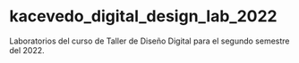 # kacevedo_digital_design_lab_2022
Laboratorios del curso de Taller de Diseño Digital para el segundo semestre del 2022.
